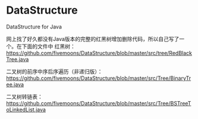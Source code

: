 # DataStructure
DataStructure for Java

网上找了好久都没有Java版本的完整的红黑树增加删除代码，所以自己写了一个。在下面的文件中
红黑树：
https://github.com/fivemoons/DataStructure/blob/master/src/tree/RedBlackTree.java

二叉树的前序中序后序遍历（非递归版）：
https://github.com/fivemoons/DataStructure/blob/master/src/Tree/BinaryTree.java

二叉树转链表：
https://github.com/fivemoons/DataStructure/blob/master/src/Tree/BSTreeToLinkedList.java
